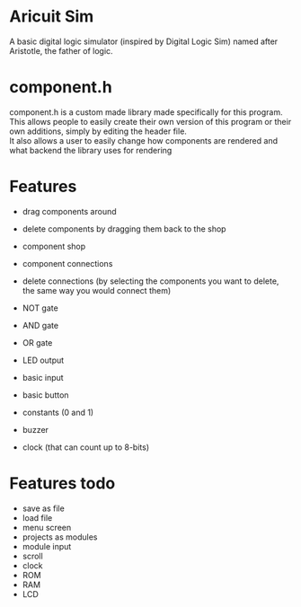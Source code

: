# Aricuit Sim
A basic digital logic simulator (inspired by Digital Logic Sim) named after Aristotle, the father of logic.

# component.h
component.h is a custom made library made specifically for this program.\
This allows people to easily create their own version of this program or their own additions, simply by editing the header file.\
It also allows a user to easily change how components are rendered and what backend the library uses for rendering

# Features
- drag components around
- delete components by dragging them back to the shop
- component shop
- component connections
- delete connections (by selecting the components you want to delete, the same way you would connect them)

- NOT gate
- AND gate
- OR gate
- LED output
- basic input
- basic button
- constants (0 and 1)
- buzzer
- clock (that can count up to 8-bits)

# Features todo
- save as file
- load file
- menu screen
- projects as modules
- module input
- scroll
- clock
- ROM
- RAM
- LCD